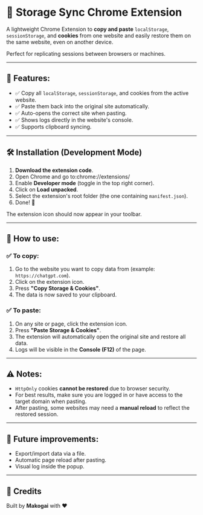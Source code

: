 # 📝 Storage Sync Chrome Extension

A lightweight Chrome Extension to **copy and paste** `localStorage`, `sessionStorage`, and **cookies** from one website and easily restore them on the same website, even on another device.

Perfect for replicating sessions between browsers or machines.

---

## 🚀 Features:
- ✅ Copy all `localStorage`, `sessionStorage`, and cookies from the active website.
- ✅ Paste them back into the original site automatically.
- ✅ Auto-opens the correct site when pasting.
- ✅ Shows logs directly in the website's console.
- ✅ Supports clipboard syncing.

---

## 🛠️ Installation (Development Mode)

1. **Download the extension code**.
2. Open Chrome and go to:chrome://extensions/
3. Enable **Developer mode** (toggle in the top right corner).
4. Click on **Load unpacked**.
5. Select the extension's root folder (the one containing `manifest.json`).
6. Done! 🎉

The extension icon should now appear in your toolbar.

---

## 🧠 How to use:

### ✅ To copy:
1. Go to the website you want to copy data from (example: `https://chatgpt.com`).
2. Click on the extension icon.
3. Press **"Copy Storage & Cookies"**.
4. The data is now saved to your clipboard.

### ✅ To paste:
1. On any site or page, click the extension icon.
2. Press **"Paste Storage & Cookies"**.
3. The extension will automatically open the original site and restore all data.
4. Logs will be visible in the **Console (F12)** of the page.

---

## ⚠️ Notes:
- `HttpOnly` cookies **cannot be restored** due to browser security.
- For best results, make sure you are logged in or have access to the target domain when pasting.
- After pasting, some websites may need a **manual reload** to reflect the restored session.


---

## 📌 Future improvements:
- Export/import data via a file.
- Automatic page reload after pasting.
- Visual log inside the popup.

---

## 🤝 Credits
Built by **Makogai** with ❤️  

